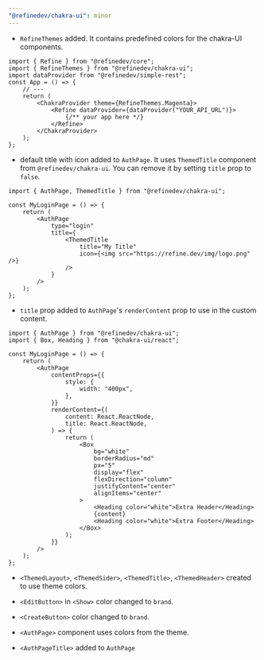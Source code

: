 ```yaml
---
"@refinedev/chakra-ui": minor
---
```


-   `RefineThemes` added. It contains predefined colors for the chakra-UI components.

```tsx
import { Refine } from "@refinedev/core";
import { RefineThemes } from "@refinedev/chakra-ui";
import dataProvider from "@refinedev/simple-rest";
const App = () => {
    // ---
    return (
        <ChakraProvider theme={RefineThemes.Magenta}>
            <Refine dataProvider={dataProvider("YOUR_API_URL")}>
                {/** your app here */}
            </Refine>
        </ChakraProvider>
    );
};
```

-   default title with icon added to `AuthPage`. It uses `ThemedTitle` component from `@refinedev/chakra-ui`. You can remove it by setting `title` prop to `false`.

```tsx
import { AuthPage, ThemedTitle } from "@refinedev/chakra-ui";

const MyLoginPage = () => {
    return (
        <AuthPage
            type="login"
            title={
                <ThemedTitle
                    title="My Title"
                    icon={<img src="https://refine.dev/img/logo.png" />}
                />
            }
        />
    );
};
```

-   `title` prop added to `AuthPage`'s `renderContent` prop to use in the custom content.

```tsx
import { AuthPage } from "@refinedev/chakra-ui";
import { Box, Heading } from "@chakra-ui/react";

const MyLoginPage = () => {
    return (
        <AuthPage
            contentProps={{
                style: {
                    width: "400px",
                },
            }}
            renderContent={(
                content: React.ReactNode,
                title: React.ReactNode,
            ) => {
                return (
                    <Box
                        bg="white"
                        borderRadius="md"
                        px="5"
                        display="flex"
                        flexDirection="column"
                        justifyContent="center"
                        alignItems="center"
                    >
                        <Heading color="white">Extra Header</Heading>
                        {content}
                        <Heading color="white">Extra Footer</Heading>
                    </Box>
                );
            }}
        />
    );
};
```

-   `<ThemedLayout>`, `<ThemedSider>`, `<ThemedTitle>`, `<ThemedHeader>` created to use theme colors.

-   `<EditButton>` in `<Show>` color changed to `brand`.
-   `<CreateButton>` color changed to `brand`.

-   `<AuthPage>` component uses colors from the theme.
-   `<AuthPageTitle>` added to `AuthPage`
